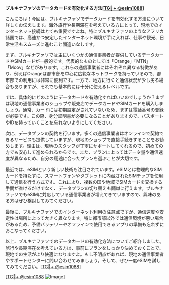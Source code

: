 **ブルキナファソのデータカードを有効化する方法[[TG💪+ @esim1088](https://t.me/s/esim1088)]**

こんにちは！今回は、ブルキナファソでデータカードを有効化する方法について詳しくお伝えします。海外旅行や長期滞在を考えている方にとって、現地でのインターネット接続はとても重要ですよね。特にブルキナファソのようなアフリカ諸国では、高速かつ安定したインターネット環境が手に入れば、仕事や観光、日常生活もスムーズに進むこと間違いなしです。

まず、ブルキナファソでは主にいくつかの通信事業者が提供しているデータカードやSIMカードが一般的です。代表的なものとしては「Orange」「MTN」「Moov」などがあります。これらの通信事業者にはそれぞれ異なる特徴があり、例えばOrangeは都市部を中心に広範なネットワークを持っているので、都市部での利用には非常に便利です。一方で、地方に行くと通信状況が少し劣る場合もありますが、それでも基本的には十分に使えるレベルです。

では、具体的にどのようにデータカードを有効化すればいいのでしょうか？まずは現地の通信事業者のショップや販売店でデータカードやSIMカードを購入しましょう。通常、カードには初期設定がされていないため、まずは電話番号の登録が必要です。この際、身分証明書が必要になることがありますので、パスポートやIDを持っていくことを忘れないようにしてください。

次に、データプランの契約を行います。多くの通信事業者はオンラインで契約できるサービスも提供していますが、現地のショップで直接手続きすることをお勧めします。理由は、現地のスタッフが丁寧にサポートしてくれるので、初めての方でも安心して進められるからです。また、プランによってはデータ量や通信速度が異なるため、自分の用途に合ったプランを選ぶことが大切です。

最近では、eSIMという新しい技術も注目されています。eSIMとは物理的なSIMカードを持たずに、スマートフォンやタブレットに内蔵されたSIMチップを使用して通信を行う方式です。これにより、複数の国や地域でSIMカードを交換する手間が省けるだけでなく、データプランの切り替えも簡単に行えます。ブルキナファソでもeSIMに対応している通信事業者が増えてきていますので、興味のある方はぜひ検討してみてください。

最後に、ブルキナファソでのインターネット利用の注意点ですが、通信速度や安定性は場所によって大きく異なります。特に都市部以外では通信環境が悪い場合があるため、予備バッテリーやオフラインで使用できるアプリの準備も忘れずにおこなってください。

以上、ブルキナファソでのデータカードの有効化方法についてご紹介しました。旅行や長期滞在を考えている方は、事前にプランをしっかり決めておくことで、現地での生活がより快適になりますよ。もし不明点があれば、現地の通信事業者やサポートセンターに問い合わせてみましょう。そして、ぜひ一度eSIMを試してみてください。[[TG💪+ @esim1088](https://t.me/s/esim1088)]

[[TG💪+ @esim1088](https://t.me/s/esim1088) ![Image](https://i.postimg.cc/Y0z9fWf4/image.png)]